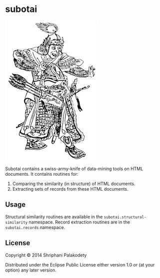 # subotai

<img src="subotai.jpg" /><br />

Subotai contains a swiss-army-knife of data-mining tools on HTML
documents. It contains routines for:

1. Comparing the similarity (in structure) of HTML documents.
2. Extracting sets of records from these HTML documents.

## Usage

Structural similarity routines are available in the
<code>subotai.structural-similarity</code> namespace. Record
extraction routines are in the <code>subotai.records</code> namespace.

## License

Copyright © 2014 Shriphani Palakodety

Distributed under the Eclipse Public License either version 1.0 or (at
your option) any later version.
